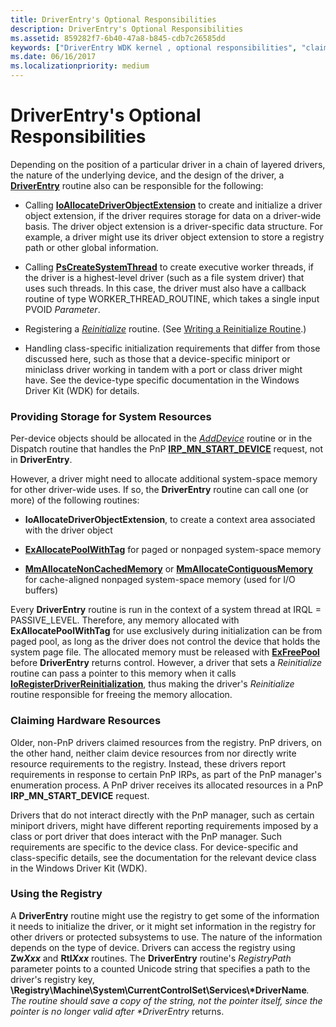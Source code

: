 ```yaml
---
title: DriverEntry's Optional Responsibilities
description: DriverEntry's Optional Responsibilities
ms.assetid: 859282f7-6b40-47a8-b845-cdb7c26585dd
keywords: ["DriverEntry WDK kernel , optional responsibilities", "claiming hardware resources", "executive worker threads WDK kernel", "worker threads WDK kernel", "system-space memory allocations WDK kernel", "system resource storage WDK kernel", "storing system resources", "hardware resource claiming WDK kernel", "resource claiming WDK kernel"]
ms.date: 06/16/2017
ms.localizationpriority: medium
---
```


# DriverEntry's Optional Responsibilities





Depending on the position of a particular driver in a chain of layered drivers, the nature of the underlying device, and the design of the driver, a [**DriverEntry**](https://docs.microsoft.com/windows-hardware/drivers/ddi/content/wdm/nc-wdm-driver_initialize) routine also can be responsible for the following:

-   Calling [**IoAllocateDriverObjectExtension**](https://docs.microsoft.com/windows-hardware/drivers/ddi/content/wdm/nf-wdm-ioallocatedriverobjectextension) to create and initialize a driver object extension, if the driver requires storage for data on a driver-wide basis. The driver object extension is a driver-specific data structure. For example, a driver might use its driver object extension to store a registry path or other global information.

-   Calling [**PsCreateSystemThread**](https://docs.microsoft.com/windows-hardware/drivers/ddi/content/wdm/nf-wdm-pscreatesystemthread) to create executive worker threads, if the driver is a highest-level driver (such as a file system driver) that uses such threads. In this case, the driver must also have a callback routine of type WORKER\_THREAD\_ROUTINE, which takes a single input PVOID *Parameter*.

-   Registering a [*Reinitialize*](https://docs.microsoft.com/windows-hardware/drivers/ddi/content/ntddk/nc-ntddk-driver_reinitialize) routine. (See [Writing a Reinitialize Routine](writing-a-reinitialize-routine.md).)

-   Handling class-specific initialization requirements that differ from those discussed here, such as those that a device-specific miniport or miniclass driver working in tandem with a port or class driver might have. See the device-type specific documentation in the Windows Driver Kit (WDK) for details.

### Providing Storage for System Resources

Per-device objects should be allocated in the [*AddDevice*](https://docs.microsoft.com/windows-hardware/drivers/ddi/content/wdm/nc-wdm-driver_add_device) routine or in the Dispatch routine that handles the PnP [**IRP\_MN\_START\_DEVICE**](https://docs.microsoft.com/windows-hardware/drivers/kernel/irp-mn-start-device) request, not in **DriverEntry**.

However, a driver might need to allocate additional system-space memory for other driver-wide uses. If so, the **DriverEntry** routine can call one (or more) of the following routines:

-   **IoAllocateDriverObjectExtension**, to create a context area associated with the driver object

-   [**ExAllocatePoolWithTag**](https://docs.microsoft.com/windows-hardware/drivers/ddi/content/wdm/nf-wdm-exallocatepoolwithtag) for paged or nonpaged system-space memory

-   [**MmAllocateNonCachedMemory**](https://docs.microsoft.com/windows-hardware/drivers/ddi/content/ntddk/nf-ntddk-mmallocatenoncachedmemory) or [**MmAllocateContiguousMemory**](https://docs.microsoft.com/windows-hardware/drivers/ddi/content/wdm/nf-wdm-mmallocatecontiguousmemory) for cache-aligned nonpaged system-space memory (used for I/O buffers)

Every **DriverEntry** routine is run in the context of a system thread at IRQL = PASSIVE\_LEVEL. Therefore, any memory allocated with **ExAllocatePoolWithTag** for use exclusively during initialization can be from paged pool, as long as the driver does not control the device that holds the system page file. The allocated memory must be released with [**ExFreePool**](https://docs.microsoft.com/windows-hardware/drivers/ddi/content/ntddk/nf-ntddk-exfreepool) before **DriverEntry** returns control. However, a driver that sets a *Reinitialize* routine can pass a pointer to this memory when it calls [**IoRegisterDriverReinitialization**](https://docs.microsoft.com/windows-hardware/drivers/ddi/content/ntddk/nf-ntddk-ioregisterdriverreinitialization), thus making the driver's *Reinitialize* routine responsible for freeing the memory allocation.

### <a href="" id="claiming-hardware-resources-"></a>Claiming Hardware Resources

Older, non-PnP drivers claimed resources from the registry. PnP drivers, on the other hand, neither claim device resources from nor directly write resource requirements to the registry. Instead, these drivers report requirements in response to certain PnP IRPs, as part of the PnP manager's enumeration process. A PnP driver receives its allocated resources in a PnP **IRP\_MN\_START\_DEVICE** request.

Drivers that do not interact directly with the PnP manager, such as certain miniport drivers, might have different reporting requirements imposed by a class or port driver that does interact with the PnP manager. Such requirements are specific to the device class. For device-specific and class-specific details, see the documentation for the relevant device class in the Windows Driver Kit (WDK).

### Using the Registry

A **DriverEntry** routine might use the registry to get some of the information it needs to initialize the driver, or it might set information in the registry for other drivers or protected subsystems to use. The nature of the information depends on the type of device. Drivers can access the registry using **Zw*Xxx*** and **Rtl*Xxx*** routines. The **DriverEntry** routine's *RegistryPath* parameter points to a counted Unicode string that specifies a path to the driver's registry key, <strong>\\Registry\\Machine\\System\\CurrentControlSet\\Services\\*DriverName</strong><em>. The routine should save a copy of the string, not the pointer itself, since the pointer is no longer valid after **DriverEntry</em>* returns.

 

 




